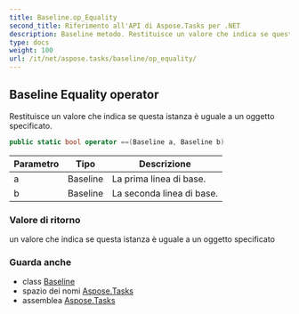 ```yaml
---
title: Baseline.op_Equality
second_title: Riferimento all'API di Aspose.Tasks per .NET
description: Baseline metodo. Restituisce un valore che indica se questa istanza è uguale a un oggetto specificato.
type: docs
weight: 100
url: /it/net/aspose.tasks/baseline/op_equality/
---
```

## Baseline Equality operator

Restituisce un valore che indica se questa istanza è uguale a un oggetto specificato.

```csharp
public static bool operator ==(Baseline a, Baseline b)
```

| Parametro | Tipo | Descrizione |
| --- | --- | --- |
| a | Baseline | La prima linea di base. |
| b | Baseline | La seconda linea di base. |

### Valore di ritorno

un valore che indica se questa istanza è uguale a un oggetto specificato

### Guarda anche

* class [Baseline](../)
* spazio dei nomi [Aspose.Tasks](../../baseline/)
* assemblea [Aspose.Tasks](../../../)


